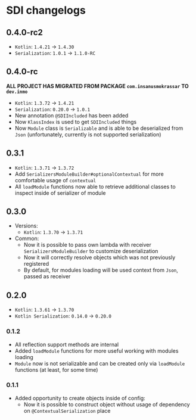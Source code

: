 # SDI changelogs

## 0.4.0-rc2

* `Kotlin`: `1.4.21` -> `1.4.30`
* `Serialization`: `1.0.1` -> `1.1.0-RC`

## 0.4.0-rc

**ALL PROJECT HAS MIGRATED FROM PACKAGE `com.insanusmokrassar` TO `dev.inmo`**

* `Kotlin`: `1.3.72` -> `1.4.21`
* `Serialization`: `0.20.0` -> `1.0.1`
* New annotation `@SDIIncluded` has been added
* Now `KlassIndex` is used to get `SDIIncluded` things
* Now `Module` class is `Serializable` and is able to be deserialized from `Json` (unfortunately, currently is not
  supported serialization)


## 0.3.1

* `Kotlin`: `1.3.71` -> `1.3.72`
* Add `SerializersModuleBuilder#optionalContextual` for more comfortable usage of `contextual`
* All `loadModule` functions now able to retrieve additional classes to inspect inside of serializer of module

## 0.3.0

* Versions:
    * `Kotlin`: `1.3.70` -> `1.3.71`
* Common:
    * Now it is possible to pass own lambda with receiver `SerializersModuleBuilder` to customize deserialization
    * Now it will correctly resolve objects which was not previously registered
    * By default, for modules loading will be used context from `Json`, passed as receiver
    
## 0.2.0

* `Kotlin`: `1.3.61` -> `1.3.70`
* `Kotlin Serialization`: `0.14.0` -> `0.20.0`

### 0.1.2

* All reflection support methods are internal
* Added `loadModule` functions for more useful working with modules loading
* `Module` now is not serializable and can be created only via `loadModule` functions (at least, for some time)

### 0.1.1

* Added opportunity to create objects inside of config:
    * Now it is possible to construct object without usage of dependency on `@ContextualSerialization` place
